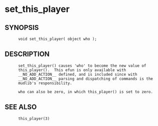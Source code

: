 # set_this_player
## SYNOPSIS
          void set_this_player( object who );

## DESCRIPTION
          set_this_player() causes 'who' to become the new value of
          this_player().  This efun is only available with
          __NO_ADD_ACTION__ defined, and is included since with
          __NO_ADD_ACTION__ parsing and dispatching of commands is the
          mudlib's responsibility.

          who can also be zero, in which this_player() is set to zero.

## SEE ALSO
          this_player(3)

